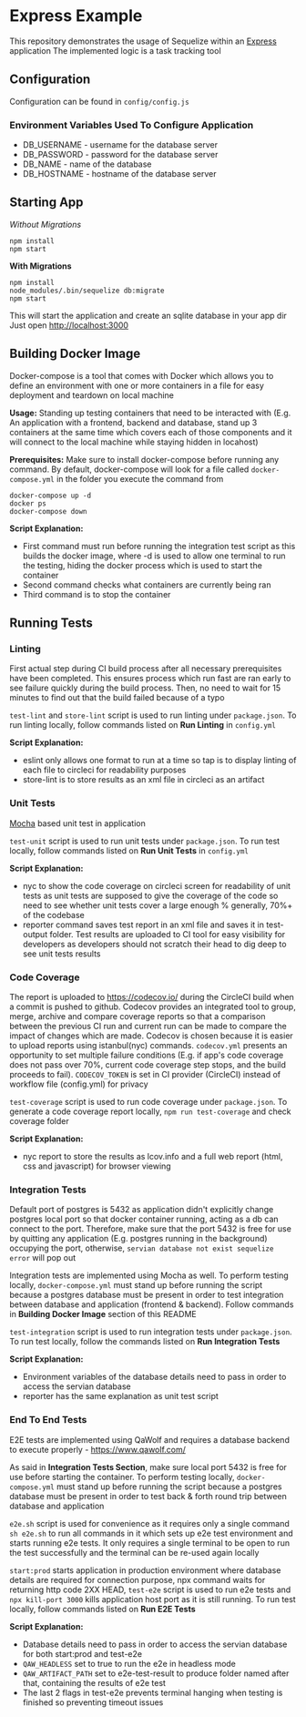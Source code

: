 # Express Example

This repository demonstrates the usage of Sequelize within an [Express](https://expressjs.com) application
The implemented logic is a task tracking tool

## Configuration

Configuration can be found in `config/config.js`

### Environment Variables Used To Configure Application

- DB_USERNAME - username for the database server
- DB_PASSWORD - password for the database server
- DB_NAME - name of the database
- DB_HOSTNAME - hostname of the database server

## Starting App

*Without Migrations*

```
npm install
npm start
```

**With Migrations**

```
npm install
node_modules/.bin/sequelize db:migrate
npm start
```

This will start the application and create an sqlite database in your app dir
Just open [http://localhost:3000](http://localhost:3000)

## Building Docker Image

Docker-compose is a tool that comes with Docker which allows you to define an environment with one or more containers in a file for easy deployment and teardown on local machine

**Usage:** Standing up testing containers that need to be interacted with (E.g. An application with a frontend, backend and database, stand up 3 containers at the same time which covers each of those components and it will connect to the local machine while staying hidden in locahost) 

**Prerequisites:** Make sure to install docker-compose before running any command. By default, docker-compose will look for a file called `docker-compose.yml` in the folder you execute the command from

```
docker-compose up -d
docker ps
docker-compose down
```

**Script Explanation:**
- First command must run before running the integration test script as this builds the docker image, where -d is used to allow one terminal to run the testing, hiding the docker process which is used to start the container
- Second command checks what containers are currently being ran
- Third command is to stop the container

## Running Tests

### Linting

First actual step during CI build process after all necessary prerequisites have been completed. This ensures process which run fast are ran early to see failure quickly during the build process. Then, no need to wait for 15 minutes to find out that the build failed because of a typo

`test-lint` and `store-lint` script is used to run linting under `package.json`. To run linting locally, follow commands listed on **Run Linting** in `config.yml`

**Script Explanation:**
- eslint only allows one format to run at a time so tap is to display linting of each file to circleci for readability purposes
- store-lint is to store results as an xml file in circleci as an artifact

### Unit Tests

[Mocha](https://mochajs.org) based unit test in application 

`test-unit` script is used to run unit tests under `package.json`. To run test locally, follow commands listed on **Run Unit Tests** in `config.yml`

**Script Explanation:**
- nyc to show the code coverage on circleci screen for readability of unit tests as unit tests are supposed to give the coverage of the code so need to see whether unit tests cover a large enough % generally, 70%+ of the codebase
- reporter command saves test report in an xml file and saves it in test-output folder. Test results are uploaded to CI tool for easy visibility for developers as developers should not scratch their head to dig deep to see unit tests results 

### Code Coverage

The report is uploaded to https://codecov.io/ during the CircleCI build when a commit is pushed to github. Codecov provides an integrated tool to group, merge, archive and compare coverage reports so that a comparison between the previous CI run and current run can be made to compare the impact of changes which are made. Codecov is chosen because it is easier to upload reports using istanbul(nyc) commands. `codecov.yml` presents an opportunity to set multiple failure conditions (E.g. if app's code coverage does not pass over 70%, current code coverage step stops, and the build proceeds to fail). `CODECOV_TOKEN` is set in CI provider (CircleCI) instead of workflow file (config.yml) for privacy

`test-coverage` script is used to run code coverage under `package.json`. To generate a code coverage report locally, `npm run test-coverage` and check coverage folder

**Script Explanation:**
- nyc report to store the results as lcov.info and a full web report (html, css and javascript) for browser viewing

### Integration Tests

Default port of postgres is 5432 as application didn't explicitly change postgres local port so that docker container running, acting as a db can connect to the port. Therefore, make sure that the port 5432 is free for use by quitting any application (E.g. postgres running in the background) occupying the port, otherwise, `servian database not exist sequelize error` will pop out

Integration tests are implemented using Mocha as well. To perform testing locally, `docker-compose.yml` must stand up before running the script because a postgres database must be present in order to test integration between database and application (frontend & backend). Follow commands in **Building Docker Image** section of this README

`test-integration` script is used to run integration tests under `package.json`. To run test locally, follow the commands listed on **Run Integration Tests**

**Script Explanation:**
- Environment variables of the database details need to pass in order to access the servian database
- reporter has the same explanation as unit test script

### End To End Tests

E2E tests are implemented using QaWolf and requires a database backend to execute properly - https://www.qawolf.com/ 

As said in **Integration Tests Section**, make sure local port 5432 is free for use before starting the container. To perform testing locally, `docker-compose.yml` must stand up before running the script because a postgres database must be present in order to test back & forth round trip between database and application

`e2e.sh` script is used for convenience as it requires only a single command `sh e2e.sh` to run all commands in it which sets up e2e test environment and starts running e2e tests. It only requires a single terminal to be open to run the test successfully and the terminal can be re-used again locally

`start:prod` starts application in production environment where database details are required for connection purpose, npx command waits for returning http code 2XX HEAD, `test-e2e` script is used to run e2e tests and `npx kill-port 3000` kills application host port as it is still running. To run test locally, follow commands listed on **Run E2E Tests**

**Script Explanation:**
-  Database details need to pass in order to access the servian database for both start:prod and test-e2e
- `QAW_HEADLESS` set to true to run the e2e in headless mode
- `QAW_ARTIFACT_PATH` set to e2e-test-result to produce folder named after that, containing the results of e2e test
- The last 2 flags in test-e2e prevents terminal hanging when testing is finished so preventing timeout issues


